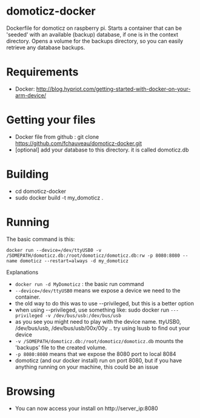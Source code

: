 domoticz-docker
===============

Dockerfile for domoticz on raspberry pi.
Starts a container that can be 'seeded' with an available (backup) database, if one is in the context directory.
Opens a volume for the backups directory, so you can easily retrieve any database backups.

Requirements
===
 * Docker: http://blog.hypriot.com/getting-started-with-docker-on-your-arm-device/

Getting your files
===
 * Docker file from github : git clone https://github.com/fchauveau/domoticz-docker.git
 * [optional] add your database to this directory. it is called domoticz.db

Building
===
 * cd domoticz-docker
 * sudo docker build -t my_domoticz .

Running
===
The basic command is this:

    docker run --device=/dev/ttyUSB0 -v /SOMEPATH/domoticz.db:/root/domoticz/domoticz.db:rw -p 8080:8080 --name domoticz --restart=always -d my_domoticz


Explanations

* `docker run -d MyDomoticz` : the basic run command
* `--device=/dev/ttyUSB0` means we expose a device we need to the container.
 * the old way to do this was to use --privileged, but this is a better option
 * when using --privileged, use something like: sudo docker run `---privileged -v /dev/bus/usb:/dev/bus/usb`
 * as you see you might need to play with the device name. ttyUSB0, /dev/bus/usb, /dev/bus/usb/00x/00y .. try using lsusb to find out your device
* `-v /SOMEPATH/domoticz.db:/root/domoticz/domoticz.db` mounts the 'backups' file to the created volume.
* `-p 8080:8080` means that we expose the 8080 port to local 8084
 * domoticz (and our docker install) run on port 8080, but if you have anything running on your machine, this could be an issue


Browsing
===
 * You can now access your install on http://server_ip:8080
